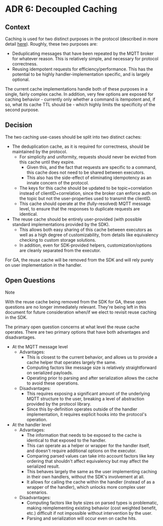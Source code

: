 # ADR 6: Decoupled Caching

## Context

Caching is used for two distinct purposes in the protocol (described in more
detail [here](../../reference/command-cache.md)). Roughly, these two purposes
are:

-   Deduplicating messages that have been repeated by the MQTT broker for
    whatever reason. This is relatively simple, and necessary for protocol
    correctness.
-   Reusing idempotent requests for efficiency/performance. This has the
    potential to be highly handler-implementation specific, and is largely
    optional.

The current cache implementations handle both of these purposes in a single,
fairly complex cache. In addition, very few options are exposed for caching
behavior - currently only whether a command is itempotent and, if so, what its
cache TTL should be - which highly limits the specificity of the second purpose.

## Decision

The two caching use-cases should be split into two distinct caches:

-   The deduplication cache, as it is required for correctness, should be
    maintained by the protocol.
    -   For simplicity and uniformity, requests should never be evicted from
        this cache until they expire.
        -   Given this, and the fact that requests are specific to a command,
            this cache does not need to be shared between executors.
        -   This also has the side-effect of eliminating idempotency as an
            innate concern of the protocol.
    -   The keys for this cache should be updated to be topic+correlation
        instead of clientID+correlation, since the broker can enforce auth on
        the topic but not the user-properties used to transmit the clientID.
    -   This cache should operate at the (fully-resolved) MQTT message level, to
        ensure that the responses to duplicate requests are identical.
-   The reuse cache should be entirely user-provided (with possible standard
    implementations provided by the SDK).
    -   This allows both easy sharing of this cache between executors as well as
        a high degree of customizability, from details like equivalency checking
        to custom storage solutions.
    -   In addition, even for SDK-provided helpers, customization/options are
        cleanly separated from the executor.

For GA, the reuse cache will be removed from the SDK and will rely purely on
user implementation in the handler.

## Open Questions

> [!NOTE]  
> With the reuse cache being removed from the SDK for GA, these open questions
> are no longer immediately relevant. They're being left in this document for
> future consideration when/if we elect to revisit reuse caching in the SDK.

The primary open question concerns at what level the reuse cache operates. There
are two primary options that have both advantages and disadvantages.

-   At the MQTT message level
    -   Advantages:
        -   This is closest to the current behavior, and allows us to provide a
            cache helper that operates largely the same.
        -   Computing factors like message size is relatively straightforward on
            serialized payloads.
        -   Operating prior to parsing and after serialization allows the cache
            to avoid these operations.
    -   Disadvantages:
        -   This requires exposing a significant amount of the underlying MQTT
            structure to the user, breaking a level of abstraction provided by
            the protocol library.
        -   Since this by-definition operates outside of the handler
            implementation, it requires explicit hooks into the protocol's
            operation.
-   At the handler level
    -   Advantages:
        -   The information that needs to be exposed to the cache is identical
            to that exposed to the handler.
        -   This can operate as a helper or wrapper for the handler itself, and
            doesn't require additional options on the executor.
        -   Comparing parsed values can take into account factors like key
            ordering that shouldn't affect equivalency but may affect the
            serialized result.
        -   This behaves largely the same as the user implementing caching in
            their own handlers, without the SDK's involvement at all.
        -   It allows for calling the cache within the handler (instead of as a
            wrapper of the handler), which unlocks more complex user scenarios.
    -   Disadvantages:
        -   Computing factors like byte sizes on parsed types is problematic,
            making reimplementing existing behavior (cost weighted benefit,
            etc.) difficult if not impossible without intervention by the user.
        -   Parsing and serialization will occur even on cache hits.
